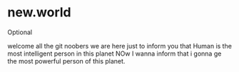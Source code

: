 # new.world
Optional

welcome all the git noobers
we are here just to inform you that Human is the most intelligent person in this planet
 NOw I wanna inform that i gonna ge the most powerful person of this planet.
